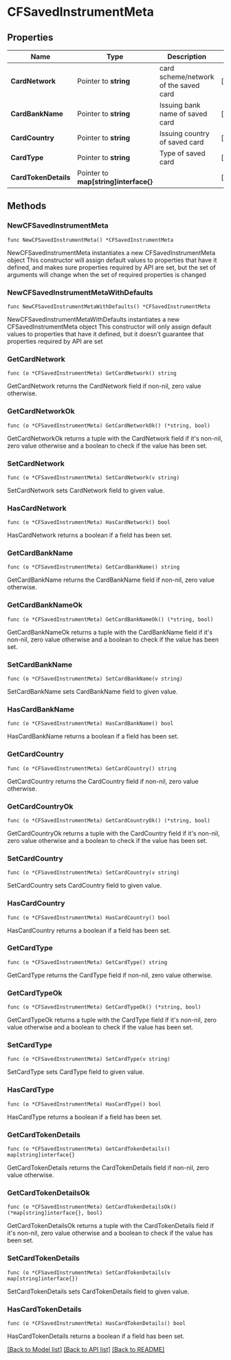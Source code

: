 # CFSavedInstrumentMeta

## Properties

Name | Type | Description | Notes
------------ | ------------- | ------------- | -------------
**CardNetwork** | Pointer to **string** | card scheme/network of the saved card | [optional] 
**CardBankName** | Pointer to **string** | Issuing bank name of saved card | [optional] 
**CardCountry** | Pointer to **string** | Issuing country of saved card | [optional] 
**CardType** | Pointer to **string** | Type of saved card | [optional] 
**CardTokenDetails** | Pointer to **map[string]interface{}** |  | [optional] 

## Methods

### NewCFSavedInstrumentMeta

`func NewCFSavedInstrumentMeta() *CFSavedInstrumentMeta`

NewCFSavedInstrumentMeta instantiates a new CFSavedInstrumentMeta object
This constructor will assign default values to properties that have it defined,
and makes sure properties required by API are set, but the set of arguments
will change when the set of required properties is changed

### NewCFSavedInstrumentMetaWithDefaults

`func NewCFSavedInstrumentMetaWithDefaults() *CFSavedInstrumentMeta`

NewCFSavedInstrumentMetaWithDefaults instantiates a new CFSavedInstrumentMeta object
This constructor will only assign default values to properties that have it defined,
but it doesn't guarantee that properties required by API are set

### GetCardNetwork

`func (o *CFSavedInstrumentMeta) GetCardNetwork() string`

GetCardNetwork returns the CardNetwork field if non-nil, zero value otherwise.

### GetCardNetworkOk

`func (o *CFSavedInstrumentMeta) GetCardNetworkOk() (*string, bool)`

GetCardNetworkOk returns a tuple with the CardNetwork field if it's non-nil, zero value otherwise
and a boolean to check if the value has been set.

### SetCardNetwork

`func (o *CFSavedInstrumentMeta) SetCardNetwork(v string)`

SetCardNetwork sets CardNetwork field to given value.

### HasCardNetwork

`func (o *CFSavedInstrumentMeta) HasCardNetwork() bool`

HasCardNetwork returns a boolean if a field has been set.

### GetCardBankName

`func (o *CFSavedInstrumentMeta) GetCardBankName() string`

GetCardBankName returns the CardBankName field if non-nil, zero value otherwise.

### GetCardBankNameOk

`func (o *CFSavedInstrumentMeta) GetCardBankNameOk() (*string, bool)`

GetCardBankNameOk returns a tuple with the CardBankName field if it's non-nil, zero value otherwise
and a boolean to check if the value has been set.

### SetCardBankName

`func (o *CFSavedInstrumentMeta) SetCardBankName(v string)`

SetCardBankName sets CardBankName field to given value.

### HasCardBankName

`func (o *CFSavedInstrumentMeta) HasCardBankName() bool`

HasCardBankName returns a boolean if a field has been set.

### GetCardCountry

`func (o *CFSavedInstrumentMeta) GetCardCountry() string`

GetCardCountry returns the CardCountry field if non-nil, zero value otherwise.

### GetCardCountryOk

`func (o *CFSavedInstrumentMeta) GetCardCountryOk() (*string, bool)`

GetCardCountryOk returns a tuple with the CardCountry field if it's non-nil, zero value otherwise
and a boolean to check if the value has been set.

### SetCardCountry

`func (o *CFSavedInstrumentMeta) SetCardCountry(v string)`

SetCardCountry sets CardCountry field to given value.

### HasCardCountry

`func (o *CFSavedInstrumentMeta) HasCardCountry() bool`

HasCardCountry returns a boolean if a field has been set.

### GetCardType

`func (o *CFSavedInstrumentMeta) GetCardType() string`

GetCardType returns the CardType field if non-nil, zero value otherwise.

### GetCardTypeOk

`func (o *CFSavedInstrumentMeta) GetCardTypeOk() (*string, bool)`

GetCardTypeOk returns a tuple with the CardType field if it's non-nil, zero value otherwise
and a boolean to check if the value has been set.

### SetCardType

`func (o *CFSavedInstrumentMeta) SetCardType(v string)`

SetCardType sets CardType field to given value.

### HasCardType

`func (o *CFSavedInstrumentMeta) HasCardType() bool`

HasCardType returns a boolean if a field has been set.

### GetCardTokenDetails

`func (o *CFSavedInstrumentMeta) GetCardTokenDetails() map[string]interface{}`

GetCardTokenDetails returns the CardTokenDetails field if non-nil, zero value otherwise.

### GetCardTokenDetailsOk

`func (o *CFSavedInstrumentMeta) GetCardTokenDetailsOk() (*map[string]interface{}, bool)`

GetCardTokenDetailsOk returns a tuple with the CardTokenDetails field if it's non-nil, zero value otherwise
and a boolean to check if the value has been set.

### SetCardTokenDetails

`func (o *CFSavedInstrumentMeta) SetCardTokenDetails(v map[string]interface{})`

SetCardTokenDetails sets CardTokenDetails field to given value.

### HasCardTokenDetails

`func (o *CFSavedInstrumentMeta) HasCardTokenDetails() bool`

HasCardTokenDetails returns a boolean if a field has been set.


[[Back to Model list]](../README.md#documentation-for-models) [[Back to API list]](../README.md#documentation-for-api-endpoints) [[Back to README]](../README.md)


